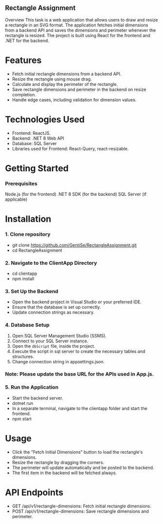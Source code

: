 ## Rectangle Assignment
Overview
This task is a web application that allows users to draw and resize a rectangle in an SVG format. The application fetches initial dimensions from a backend API and saves the dimensions and perimeter whenever the rectangle is resized. The project is built using React for the frontend and .NET for the backend.

# Features
- Fetch initial rectangle dimensions from a backend API.
- Resize the rectangle using mouse drag.
- Calculate and display the perimeter of the rectangle.
- Save rectangle dimensions and perimeter in the backend on resize completion.
- Handle edge cases, including validation for dimension values.

# Technologies Used
- Frontend: ReactJS.
- Backend: .NET 8 Web API
- Database: SQL Server
- Libraries used for Frontend: React-Query, react-resizable.

# Getting Started
### Prerequisites
Node.js (for the frontend)
.NET 8 SDK (for the backend)
SQL Server (if applicable)

# Installation
### 1. Clone repository
- git clone https://github.com/GentiSe/RectangleAssignment.git
- cd RectangleAssignment
### 2. Navigate to the ClientApp Directory
- cd clientapp
- npm install
### 3. Set Up the Backend
- Open the backend project in Visual Studio or your preferred IDE.
- Ensure that the database is set up correctly.
- Update connection strings as necessary.
### 4. Database Setup
1. Open SQL Server Management Studio (SSMS).
2. Connect to your SQL Server instance.
3. Open the `dbScript` file, inside the project.
4. Execute the script in sql server to create the necessary tables and structures.
5. Change connection string in appsettings.json.

### Note: Please update the base URL for the APIs used in App.js. 
### 5. Run the Application
- Start the backend server.
- dotnet run
- In a separate terminal, navigate to the clientapp folder and start the frontend.
- npm start

# Usage
- Click the "Fetch Initial Dimensions" button to load the rectangle's dimensions.
- Resize the rectangle by dragging the corners.
- The perimeter will update automatically and be posted to the backend.
- The first item in the backend will be fetched always.

# API Endpoints
- GET /api/v1/rectangle-dimensions: Fetch initial rectangle dimensions.
- POST /api/v1/rectangle-dimensions: Save rectangle dimensions and perimeter.
